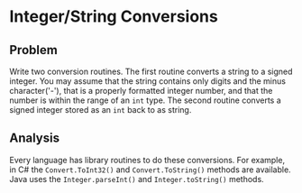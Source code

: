 # Integer/String Conversions

## Problem

Write two conversion routines.
The first routine converts a string to a signed integer. You may assume that the string contains only digits and the minus character('-'), that is a properly formatted integer number, and that the number is within the range of an `int` type.
The second routine converts a signed integer stored as an `int` back to as string.

## Analysis
Every language has library routines to do these conversions.
For example, in C# the `Convert.ToInt32()` and `Convert.ToString()` methods are available. Java uses the `Integer.parseInt()` and `Integer.toString()` methods.



